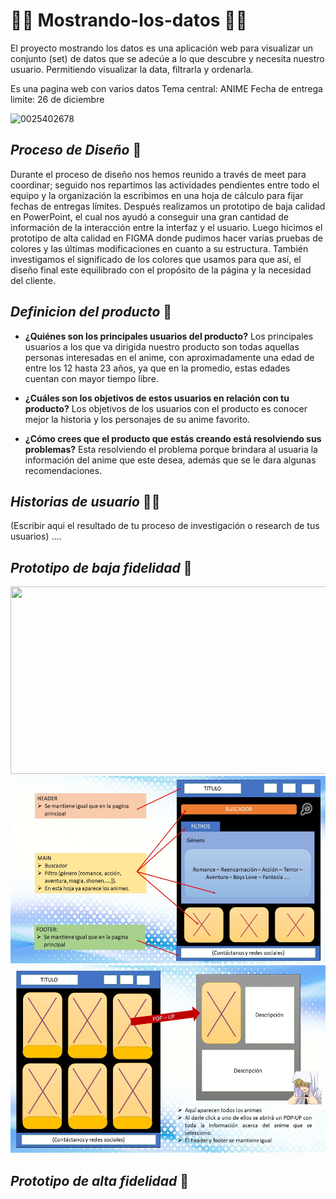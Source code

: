 # 👩‍💻 Mostrando-los-datos 👩‍💻
El proyecto mostrando los datos es una aplicación web para visualizar un conjunto (set) de datos que se adecúe a lo que descubre y necesita nuestro usuario. Permitiendo visualizar la data, filtrarla y ordenarla.

Es una pagina web con varios datos
Tema central: ANIME
Fecha de entrega limite: 26 de diciembre

![0025402678](https://imgmedia.aweita.pe/640x345/aweita/original/2021/08/30/612d9976066691528b1a02ce.webp)

## ___Proceso de Diseño___ 🎨
Durante el proceso de diseño nos hemos reunido a través de meet para coordinar; seguido nos repartimos las actividades pendientes entre todo el equipo y la organización la escribimos en una hoja de cálculo para fijar fechas de entregas límites. Después realizamos un prototipo de baja calidad en PowerPoint, el cual nos ayudó a conseguir una gran cantidad de información de la interacción entre la interfaz y el usuario. Luego hicimos el prototipo de alta calidad en FIGMA donde pudimos hacer varias pruebas de colores y las últimas modificaciones en cuanto a su estructura. También investigamos el significado de los colores que usamos para que así, el diseño final este equilibrado con el propósito de la página y la necesidad del cliente.

## ___Definicion del producto___ 🎯

- **¿Quiénes son los principales usuarios del producto?** 
Los principales usuarios a los que va dirigida nuestro producto son todas aquellas personas interesadas en el anime, con aproximadamente una edad de entre los 12 hasta 23 años, ya que en la promedio, estas edades cuentan con mayor tiempo libre.

- **¿Cuáles son los objetivos de estos usuarios en relación con tu producto?** 
Los objetivos de los usuarios con el producto es conocer mejor la historia y los personajes de su anime favorito.

- **¿Cómo crees que el producto que estás creando está resolviendo sus problemas?** 
Esta resolviendo el problema porque brindara al usuaria la información del anime que este desea, además que se le dara algunas recomendaciones.

## ___Historias de usuario___ 👩‍💼

(Escribir aqui el resultado de tu proceso de investigación o research de tus usuarios) ....

## ___Prototipo de baja fidelidad___ 📁
<img src="https://user-images.githubusercontent.com/93567262/146845752-7d0797fb-a295-4edc-9c84-b8bafd45a9bc.jpg" width="550" height="300"> <img src="https://github.com/Alebalt2021/Mostrando-los-datos/blob/main/assets/img/Diapositiva3.JPG" width="550" height="300"> <img src="https://github.com/Alebalt2021/Mostrando-los-datos/blob/main/assets/img/Diapositiva4.JPG?raw=true" width="550" height="300">


## ___Prototipo de alta fidelidad___ 🔮
